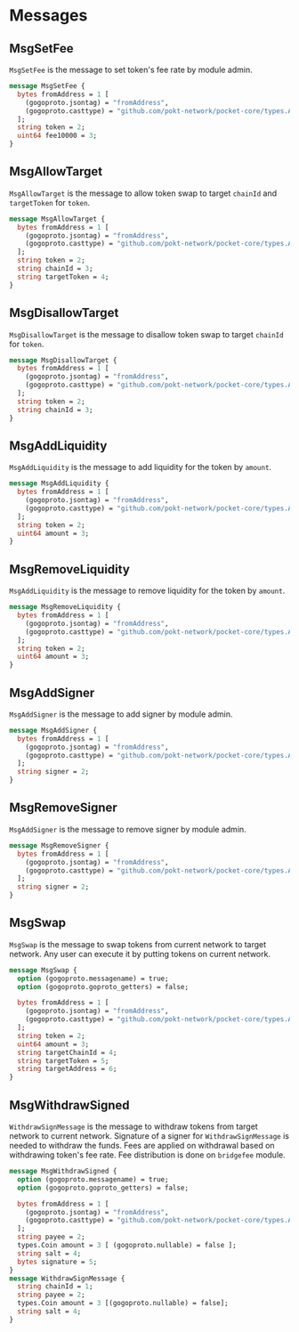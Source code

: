 # Messages

## MsgSetFee

`MsgSetFee` is the message to set token's fee rate by module admin.

```protobuf
message MsgSetFee {
  bytes fromAddress = 1 [
    (gogoproto.jsontag) = "fromAddress",
    (gogoproto.casttype) = "github.com/pokt-network/pocket-core/types.Address"
  ];
  string token = 2;
  uint64 fee10000 = 3;
}
```

## MsgAllowTarget

`MsgAllowTarget` is the message to allow token swap to target `chainId` and `targetToken` for `token`.

```protobuf
message MsgAllowTarget {
  bytes fromAddress = 1 [
    (gogoproto.jsontag) = "fromAddress",
    (gogoproto.casttype) = "github.com/pokt-network/pocket-core/types.Address"
  ];
  string token = 2;
  string chainId = 3;
  string targetToken = 4;
}
```

## MsgDisallowTarget

`MsgDisallowTarget` is the message to disallow token swap to target `chainId` for `token`.

```protobuf
message MsgDisallowTarget {
  bytes fromAddress = 1 [
    (gogoproto.jsontag) = "fromAddress",
    (gogoproto.casttype) = "github.com/pokt-network/pocket-core/types.Address"
  ];
  string token = 2;
  string chainId = 3;
}
```

## MsgAddLiquidity

`MsgAddLiquidity` is the message to add liquidity for the token by `amount`.

```protobuf
message MsgAddLiquidity {
  bytes fromAddress = 1 [
    (gogoproto.jsontag) = "fromAddress",
    (gogoproto.casttype) = "github.com/pokt-network/pocket-core/types.Address"
  ];
  string token = 2;
  uint64 amount = 3;
}
```

## MsgRemoveLiquidity

`MsgAddLiquidity` is the message to remove liquidity for the token by `amount`.

```protobuf
message MsgRemoveLiquidity {
  bytes fromAddress = 1 [
    (gogoproto.jsontag) = "fromAddress",
    (gogoproto.casttype) = "github.com/pokt-network/pocket-core/types.Address"
  ];
  string token = 2;
  uint64 amount = 3;
}
```

## MsgAddSigner

`MsgAddSigner` is the message to add signer by module admin.

```protobuf
message MsgAddSigner {
  bytes fromAddress = 1 [
    (gogoproto.jsontag) = "fromAddress",
    (gogoproto.casttype) = "github.com/pokt-network/pocket-core/types.Address"
  ];
  string signer = 2;
}
```

## MsgRemoveSigner

`MsgAddSigner` is the message to remove signer by module admin.

```protobuf
message MsgRemoveSigner {
  bytes fromAddress = 1 [
    (gogoproto.jsontag) = "fromAddress",
    (gogoproto.casttype) = "github.com/pokt-network/pocket-core/types.Address"
  ];
  string signer = 2;
}
```

## MsgSwap

`MsgSwap` is the message to swap tokens from current network to target network. Any user can execute it by putting tokens on current network.

```protobuf
message MsgSwap {
  option (gogoproto.messagename) = true;
  option (gogoproto.goproto_getters) = false;

  bytes fromAddress = 1 [
    (gogoproto.jsontag) = "fromAddress",
    (gogoproto.casttype) = "github.com/pokt-network/pocket-core/types.Address"
  ];
  string token = 2;
  uint64 amount = 3;
  string targetChainId = 4;
  string targetToken = 5;
  string targetAddress = 6;
}
```

## MsgWithdrawSigned

`WithdrawSignMessage` is the message to withdraw tokens from target network to current network. Signature of a signer for `WithdrawSignMessage` is needed to withdraw the funds. Fees are applied on withdrawal based on withdrawing token's fee rate.
Fee distribution is done on `bridgefee` module.

```protobuf
message MsgWithdrawSigned {
  option (gogoproto.messagename) = true;
  option (gogoproto.goproto_getters) = false;

  bytes fromAddress = 1 [
    (gogoproto.jsontag) = "fromAddress",
    (gogoproto.casttype) = "github.com/pokt-network/pocket-core/types.Address"
  ];
  string payee = 2;
  types.Coin amount = 3 [ (gogoproto.nullable) = false ];
  string salt = 4;
  bytes signature = 5;
}
message WithdrawSignMessage {
  string chainId = 1;
  string payee = 2;
  types.Coin amount = 3 [(gogoproto.nullable) = false];
  string salt = 4;
}
```
